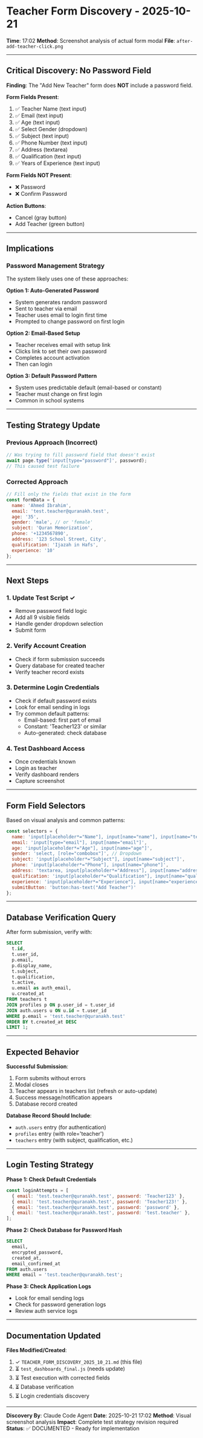 # Teacher Form Discovery - 2025-10-21
**Time**: 17:02
**Method**: Screenshot analysis of actual form modal
**File**: `after-add-teacher-click.png`

---

## Critical Discovery: No Password Field

**Finding**: The "Add New Teacher" form does **NOT** include a password field.

**Form Fields Present**:
1. ✅ Teacher Name (text input)
2. ✅ Email (text input)
3. ✅ Age (text input)
4. ✅ Select Gender (dropdown)
5. ✅ Subject (text input)
6. ✅ Phone Number (text input)
7. ✅ Address (textarea)
8. ✅ Qualification (text input)
9. ✅ Years of Experience (text input)

**Form Fields NOT Present**:
- ❌ Password
- ❌ Confirm Password

**Action Buttons**:
- Cancel (gray button)
- Add Teacher (green button)

---

## Implications

### Password Management Strategy

The system likely uses one of these approaches:

**Option 1: Auto-Generated Password**
- System generates random password
- Sent to teacher via email
- Teacher uses email to login first time
- Prompted to change password on first login

**Option 2: Email-Based Setup**
- Teacher receives email with setup link
- Clicks link to set their own password
- Completes account activation
- Then can login

**Option 3: Default Password Pattern**
- System uses predictable default (email-based or constant)
- Teacher must change on first login
- Common in school systems

---

## Testing Strategy Update

### Previous Approach (Incorrect)
```javascript
// Was trying to fill password field that doesn't exist
await page.type('input[type="password"]', password);
// This caused test failure
```

### Corrected Approach
```javascript
// Fill only the fields that exist in the form
const formData = {
  name: 'Ahmed Ibrahim',
  email: 'test.teacher@quranakh.test',
  age: '35',
  gender: 'male', // or 'female'
  subject: 'Quran Memorization',
  phone: '+1234567890',
  address: '123 School Street, City',
  qualification: 'Ijazah in Hafs',
  experience: '10'
};
```

---

## Next Steps

### 1. Update Test Script ✓
- Remove password field logic
- Add all 9 visible fields
- Handle gender dropdown selection
- Submit form

### 2. Verify Account Creation
- Check if form submission succeeds
- Query database for created teacher
- Verify teacher record exists

### 3. Determine Login Credentials
- Check if default password exists
- Look for email sending in logs
- Try common default patterns:
  - Email-based: first part of email
  - Constant: 'Teacher123' or similar
  - Auto-generated: check database

### 4. Test Dashboard Access
- Once credentials known
- Login as teacher
- Verify dashboard renders
- Capture screenshot

---

## Form Field Selectors

Based on visual analysis and common patterns:

```javascript
const selectors = {
  name: 'input[placeholder*="Name"], input[name="name"], input[name="teacher_name"]',
  email: 'input[type="email"], input[name="email"]',
  age: 'input[placeholder*="Age"], input[name="age"]',
  gender: 'select, [role="combobox"]', // Dropdown
  subject: 'input[placeholder*="Subject"], input[name="subject"]',
  phone: 'input[placeholder*="Phone"], input[name="phone"]',
  address: 'textarea, input[placeholder*="Address"], input[name="address"]',
  qualification: 'input[placeholder*="Qualification"], input[name="qualification"]',
  experience: 'input[placeholder*="Experience"], input[name="experience"]',
  submitButton: 'button:has-text("Add Teacher")'
};
```

---

## Database Verification Query

After form submission, verify with:

```sql
SELECT
  t.id,
  t.user_id,
  p.email,
  p.display_name,
  t.subject,
  t.qualification,
  t.active,
  u.email as auth_email,
  u.created_at
FROM teachers t
JOIN profiles p ON p.user_id = t.user_id
JOIN auth.users u ON u.id = t.user_id
WHERE p.email = 'test.teacher@quranakh.test'
ORDER BY t.created_at DESC
LIMIT 1;
```

---

## Expected Behavior

**Successful Submission**:
1. Form submits without errors
2. Modal closes
3. Teacher appears in teachers list (refresh or auto-update)
4. Success message/notification appears
5. Database record created

**Database Record Should Include**:
- `auth.users` entry (for authentication)
- `profiles` entry (with role='teacher')
- `teachers` entry (with subject, qualification, etc.)

---

## Login Testing Strategy

**Phase 1: Check Default Credentials**
```javascript
const loginAttempts = [
  { email: 'test.teacher@quranakh.test', password: 'Teacher123' },
  { email: 'test.teacher@quranakh.test', password: 'Teacher123!' },
  { email: 'test.teacher@quranakh.test', password: 'password' },
  { email: 'test.teacher@quranakh.test', password: 'test.teacher' },
];
```

**Phase 2: Check Database for Password Hash**
```sql
SELECT
  email,
  encrypted_password,
  created_at,
  email_confirmed_at
FROM auth.users
WHERE email = 'test.teacher@quranakh.test';
```

**Phase 3: Check Application Logs**
- Look for email sending logs
- Check for password generation logs
- Review auth service logs

---

## Documentation Updated

**Files Modified/Created**:
1. ✓ `TEACHER_FORM_DISCOVERY_2025_10_21.md` (this file)
2. ⏳ `test_dashboards_final.js` (needs update)
3. ⏳ Test execution with corrected fields
4. ⏳ Database verification
5. ⏳ Login credentials discovery

---

**Discovery By**: Claude Code Agent
**Date**: 2025-10-21 17:02
**Method**: Visual screenshot analysis
**Impact**: Complete test strategy revision required
**Status**: ✅ DOCUMENTED - Ready for implementation
